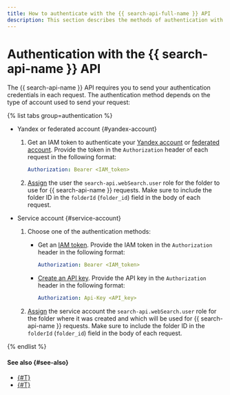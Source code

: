 ```yaml
---
title: How to authenticate with the {{ search-api-full-name }} API
description: This section describes the methods of authentication with the {{ search-api-name }} API.
---
```


# Authentication with the {{ search-api-name }} API

The {{ search-api-name }} API requires you to send your authentication credentials in each request. The authentication method depends on the type of account used to send your request:

{% list tabs group=authentication %}

- Yandex or federated account {#yandex-account}

  1. Get an IAM token to authenticate your [Yandex account](../../iam/operations/iam-token/create.md) or [federated account](../../iam/operations/iam-token/create-for-federation.md). Provide the token in the `Authorization` header of each request in the following format:

      ```yaml
      Authorization: Bearer <IAM_token>
      ```

  1. [Assign](../../iam/operations/roles/grant.md#cloud-or-folder) the user the `search-api.webSearch.user` role for the folder to use for {{ search-api-name }} requests. Make sure to include the folder ID in the `folderId` (`folder_id`) field in the body of each request.

- Service account {#service-account}

  1. Choose one of the authentication methods:
     * Get an [IAM token](../../iam/operations/iam-token/create-for-sa.md). Provide the IAM token in the `Authorization` header in the following format:

        ```yaml
        Authorization: Bearer <IAM_token>
        ```

     * [Create an API key](../../iam/operations/api-key/create.md). Provide the API key in the `Authorization` header in the following format:

        ```yaml
        Authorization: Api-Key <API_key>
        ```
  1. [Assign](../../iam/operations/sa/assign-role-for-sa.md) the service account the `search-api.webSearch.user` role for the folder where it was created and which will be used for {{ search-api-name }} requests. Make sure to include the folder ID in the `folderId` (`folder_id`) field in the body of each request.

{% endlist %}

#### See also {#see-also}

* [{#T}](../operations/web-search.md)
* [{#T}](../security/index.md)